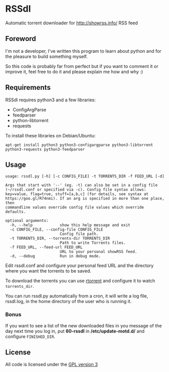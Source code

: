 # RSSdl
Automatic torrent downloader for http://showrss.info/ RSS feed

## Foreword
I'm not a developer, I've written this program to learn about python and for the pleasure to build something myself.

So this code is probably far from perfect but if you want to comment it or improve it, feel free to do it and please explain me how and why :)

## Requirements
RSSdl requires python3 and a few libraries:
* ConfigArgParse
* feedparser
* python-libtorrent
* requests

To install these libraries on Debian/Ubuntu:
```
apt-get install python3 python3-configargparse python3-libtorrent python3-requests python3-feedparser
```

## Usage

```
usage: rssdl.py [-h] [-c CONFIG_FILE] -t TORRENTS_DIR -f FEED_URL [-d]

Args that start with '--' (eg. -t) can also be set in a config file
(~/rssdl.conf or specified via -c). Config file syntax allows:
key=value, flag=true, stuff=[a,b,c] (for details, see syntax at
https://goo.gl/R74nmi). If an arg is specified in more than one place, then
commandline values override config file values which override defaults.

optional arguments:
  -h, --help            show this help message and exit
  -c CONFIG_FILE, --config-file CONFIG_FILE
                        Config file path.
  -t TORRENTS_DIR, --torrents-dir TORRENTS_DIR
                        Path to write Torrents files.
  -f FEED_URL, --feed-url FEED_URL
                        URL to your personal showRSS feed.
  -d, --debug           Run in debug mode.
```

Edit rssdl.conf and configure your personal feed URL and the directory where you want the torrents to be saved.

To download the torrents you can use [rtorrent](https://github.com/rakshasa/rtorrent) and configure it to watch `torrents_dir`.

You can run rssdl.py automatically from a cron, it will write a log file, rssdl.log, in the home directory of the user who is running it.

### Bonus
If you want to see a list of the new downloaded files in you message of the day next time you log in, put **60-rssdl** in **/etc/update-motd.d/** and configure `FINISHED_DIR`.

## License
All code is licensed under the [GPL version 3](http://www.gnu.org/licenses/gpl.html)
